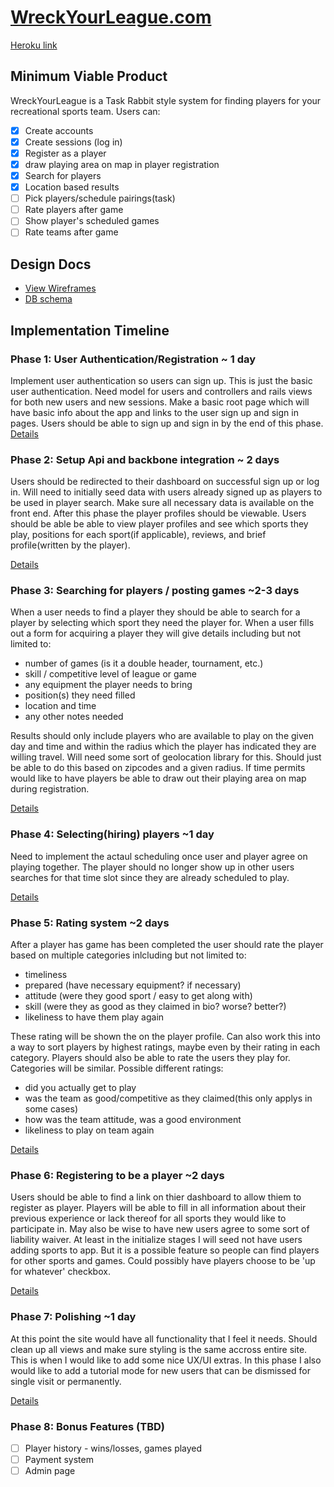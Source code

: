 # [WreckYourLeague.com][wreckyourleague]

[Heroku link][heroku]

[wreckyourleague]: http://www.wreckyourleague.com/
[heroku]: https://wreckyourleague.herokuapp.com/

## Minimum Viable Product
WreckYourLeague is a Task Rabbit style system for finding players for your 
recreational sports team. Users can:

<!-- This is a Markdown checklist. Use it to keep track of your progress! -->

- [x] Create accounts
- [x] Create sessions (log in)
- [x] Register as a player
- [x] draw playing area on map in player registration
- [x] Search for players
- [x] Location based results
- [ ] Pick players/schedule pairings(task)
- [ ] Rate players after game
- [ ] Show player's scheduled games
- [ ] Rate teams after game

## Design Docs
* [View Wireframes][views]
* [DB schema][schema]

[views]: ./docs/views.md
[schema]: ./docs/schema.md

## Implementation Timeline

### Phase 1: User Authentication/Registration ~ 1 day
Implement user authentication so users can sign up. This is just the basic user
authentication. Need model for users and controllers and rails views for both
new users and new sessions. Make a basic root page which will have basic info 
about the app and links to the user sign up and sign in pages. Users should be
able to sign up and sign in by the end of this phase.
[Details][phase-one]

### Phase 2: Setup Api and backbone integration ~ 2 days
Users should be redirected to their dashboard on successful sign up or log in.
Will need to initially seed data with users already signed up as players to be 
used in player search. Make sure all necessary data is available on the front end.
After this phase the player profiles should be viewable. Users should be able
be able to view player profiles and see which sports they play, positions for
each sport(if applicable), reviews, and brief profile(written by the player).

[Details][phase-two]

### Phase 3: Searching for players / posting games ~2-3 days
When a user needs to find a player they should be able to search for a player by
selecting which sport they need the player for.  When a user fills
out a form for acquiring a player they will give details including but not limited
to:
  * number of games (is it a double header, tournament, etc.)
  * skill / competitive level of league or game
  * any equipment the player needs to bring
  * position(s) they need filled
  * location and time
  * any other notes needed

Results should only include players who are available to play on the given day
and time and within the radius which the player has indicated they are willing
travel. Will need some sort of geolocation library for this. Should just be able
to do this based on zipcodes and a given radius. If time permits would like to
have players be able to draw out their playing area on map during registration.

[Details][phase-three]

### Phase 4: Selecting(hiring) players ~1 day
Need to implement the actaul scheduling once user and player agree on playing
together. The player should no longer show up in other users searches for that
time slot since they are already scheduled to play.

[Details][phase-four]

### Phase 5: Rating system ~2 days
After a player has game has been completed the user should rate the player based
on multiple categories inlcluding but not limited to:
  * timeliness
  * prepared (have necessary equipment? if necessary)
  * attitude (were they good sport / easy to get along with)
  * skill (were they as good as they claimed in bio? worse? better?)
  * likeliness to have them play again

These rating will be shown the on the player profile. Can also work this into a
way to sort players by highest ratings, maybe even by their rating in each
category.
Players should also be able to rate the users they play for. Categories will be
similar. Possible different ratings:
  * did you actually get to play
  * was the team as good/competitive as they claimed(this only applys in some cases)
  * how was the team attitude, was a good environment
  * likeliness to play on team again

[Details][phase-five]

### Phase 6: Registering to be a player ~2 days
Users should be able to find a link on thier dashboard to allow thiem to register
as player. Players will be able to fill in all information about their previous
experience or lack thereof for all sports they would like to participate in. May
also be wise to have new users agree to some sort of liability waiver. At least
in the initialize stages I will seed not have users adding sports to app. But it
is a possible feature so people can find players for other sports and games. Could
possibly have players choose to be 'up for whatever' checkbox.

[Details][phase-six]

### Phase 7: Polishing ~1 day
At this point the site would have all functionality that I feel it needs. Should
clean up all views and make sure styling is the same accross entire site. This is
when I would like to add some nice UX/UI extras. In this phase I also would like
to add a tutorial mode for new users that can be dismissed for single visit or
permanently.

[Details][phase-six]

### Phase 8: Bonus Features (TBD)

- [ ] Player history - wins/losses, games played
- [ ] Payment system
- [ ] Admin page

[phase-one]: ./docs/phases/phase1.md
[phase-two]: ./docs/phases/phase2.md
[phase-three]: ./docs/phases/phase3.md
[phase-four]: ./docs/phases/phase4.md
[phase-five]: ./docs/phases/phase5.md
[phase-six]: ./docs/phases/phase6.md
[phase-seven]: ./docs/phases/phase7.md

